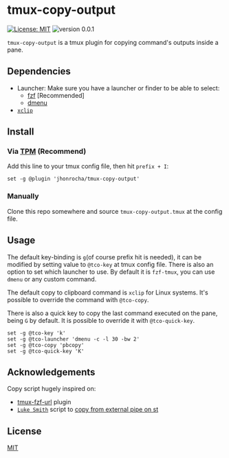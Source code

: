 # tmux-copy-output

[![License: MIT](https://img.shields.io/badge/License-MIT-yellow.svg)](https://wfxr.mit-license.org/2018)
![version 0.0.1](https://img.shields.io/badge/version-0.0.1-red.svg)

`tmux-copy-output` is a tmux plugin for copying command's outputs inside a pane.


## Dependencies
- Launcher: Make sure you have a launcher or finder to be able to select:
  - [fzf](https://github.com/junegunn/fzf) [Recommended]
  - [dmenu](https://github.com/junegunn/fzf)
- [`xclip`](https://github.com/astrand/xclip)

## Install

### Via [TPM](https://github.com/tmux-plugins/tpm) (Recommend)

Add this line to your tmux config file, then hit `prefix + I`:

``` tmux
set -g @plugin 'jhonrocha/tmux-copy-output'
```

### Manually

Clone this repo somewhere and source `tmux-copy-output.tmux` at the config file.

## Usage

The default key-binding is `g`(of course prefix hit is needed), it can be modified by setting value to `@tco-key` at tmux config file.
There is also an option to set which launcher to use. By default it is `fzf-tmux`, you can use `dmenu` or any custom command.

The default copy to clipboard command is `xclip` for Linux systems. It's possible to override the command with `@tco-copy`.

There is also a quick key to copy the last command executed on the pane, being `G` by default. It is possible to override it with `@tco-quick-key`.

``` tmux
set -g @tco-key 'k'
set -g @tco-launcher 'dmenu -c -l 30 -bw 2'
set -g @tco-copy 'pbcopy'
set -g @tco-quick-key 'K'
```

## Acknowledgements
Copy script hugely inspired on:
- [tmux-fzf-url](https://github.com/wfxr/tmux-fzf-url) plugin
- [`Luke Smith`](https://lukesmith.xyz/) script to [copy from external pipe on st](https://github.com/LukeSmithxyz/st/blob/master/st-copyout)

## License

[MIT](https://github.com/jhonrocha/tmux-copy-output/blob/master/README.md)
